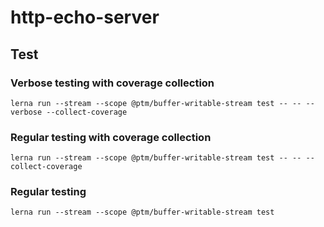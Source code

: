# http-echo-server

## Test

### Verbose testing with coverage collection

```
lerna run --stream --scope @ptm/buffer-writable-stream test -- -- --verbose --collect-coverage
```

### Regular testing with coverage collection

```
lerna run --stream --scope @ptm/buffer-writable-stream test -- -- --collect-coverage
```

### Regular testing

```
lerna run --stream --scope @ptm/buffer-writable-stream test
```